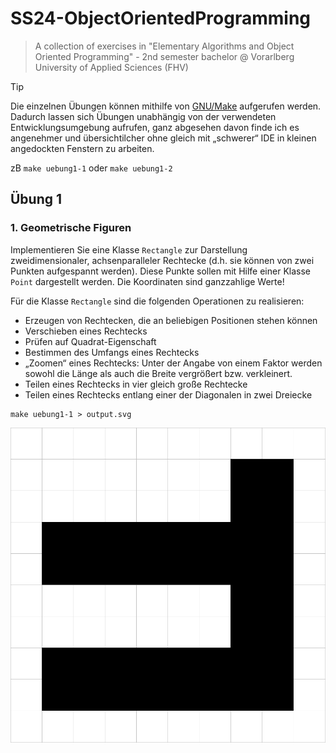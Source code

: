 # SS24-ObjectOrientedProgramming

> A collection of exercises in "Elementary Algorithms and Object Oriented Programming" - 2nd semester bachelor @
> Vorarlberg University of Applied Sciences (FHV)

> [!TIP]
> Die einzelnen Übungen können mithilfe von [GNU/Make](https://www.gnu.org/software/make/) aufgerufen werden.
> Dadurch lassen sich Übungen unabhängig von der verwendeten Entwicklungsumgebung aufrufen, ganz abgesehen davon
> finde ich es angenehmer und übersichtilcher ohne gleich mit „schwerer“ IDE in kleinen angedockten Fenstern zu arbeiten.
>
> zB `make uebung1-1` oder `make uebung1-2`

## Übung 1

### 1. Geometrische Figuren

Implementieren Sie eine Klasse `Rectangle` zur Darstellung zweidimensionaler, achsenparalleler Rechtecke (d.h. sie
können von zwei Punkten aufgespannt werden). Diese Punkte sollen mit Hilfe einer Klasse `Point` dargestellt werden. Die
Koordinaten sind ganzzahlige Werte!

Für die Klasse `Rectangle` sind die folgenden Operationen zu realisieren:

- Erzeugen von Rechtecken, die an beliebigen Positionen stehen können
- Verschieben eines Rechtecks
- Prüfen auf Quadrat-Eigenschaft
- Bestimmen des Umfangs eines Rechtecks
- „Zoomen“ eines Rechtecks: Unter der Angabe von einem Faktor werden sowohl die Länge als auch die Breite vergrößert
  bzw. verkleinert.
- Teilen eines Rechtecks in vier gleich große Rechtecke
- Teilen eines Rechtecks entlang einer der Diagonalen in zwei Dreiecke

```
make uebung1-1 > output.svg
```

![](./docs/uebung1/output.svg)
